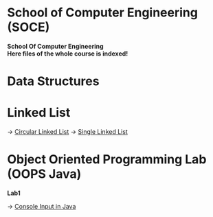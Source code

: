 # School of Computer Engineering (SOCE)
**School Of Computer Engineering**<br/>
**Here files of the whole course is indexed!**

# Data Structures

# Linked List

-> [Circular Linked List](https://github.com/adityaxanand/SOCE/blob/main/Data%20Structures/circularLinkedList.c)
-> [Single Linked List](https://github.com/adityaxanand/SOCE/blob/main/Data%20Structures/singleLinkedList.c)

# Object Oriented Programming Lab (OOPS Java)

**Lab1**

-> [Console Input in Java](https://github.com/adityaxanand/SOCE/blob/main/OOPS%20Java%20Lab/Lab1/circularLinkedList.c)